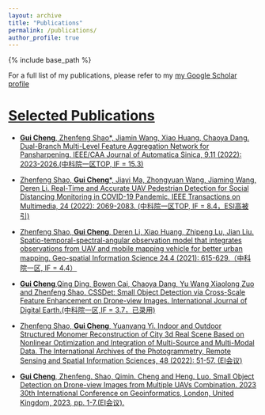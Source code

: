 ```yaml
---
layout: archive
title: "Publications"
permalink: /publications/
author_profile: true
---
```




{% include base_path %}

For a full list of my publications, please refer to my  <a href="{{site.author.googlescholar}}">my Google Scholar profile


Selected Publications
======


* **Gui Cheng**,  Zhenfeng Shao*, Jiamin Wang, Xiao Huang, Chaoya Dang. Dual-Branch Multi-Level Feature Aggregation Network for Pansharpening. IEEE/CAA Journal of Automatica Sinica, 9.11 (2022): 2023-2026.(中科院一区TOP, IF = 15.3)

* Zhenfeng Shao, **Gui Cheng***, Jiayi Ma, Zhongyuan Wang, Jiaming Wang, Deren Li. Real-Time and Accurate UAV Pedestrian Detection for Social Distancing Monitoring in COVID-19 Pandemic. IEEE Transactions on Multimedia, 24 (2022): 2069-2083. (中科院一区TOP, IF = 8.4，ESI高被引)

* Zhenfeng Shao, **Gui Cheng**, Deren Li, Xiao Huang, Zhipeng Lu, Jian Liu. Spatio-temporal-spectral-angular observation model that integrates observations from UAV and mobile mapping vehicle for better urban mapping. Geo-spatial Information Science 24.4 (2021): 615-629.（中科院一区, IF = 4.4）

* **Gui Cheng**,Qing Ding, Bowen Cai, Chaoya Dang, Yu Wang Xiaolong Zuo and Zhenfeng Shao. CSSDet: Small Object Detection via Cross-Scale Feature Enhancement on Drone-view Images. International Journal of Digital Earth.(中科院一区,IF = 3.7，已录用) 

* Zhenfeng Shao, **Gui Cheng**, Yuanyang Yi. Indoor and Outdoor Structured Monomer Reconstruction of City 3d Real Scene Based on Nonlinear Optimization and Integration of Multi-Source and Multi-Modal Data. The International Archives of the Photogrammetry, Remote Sensing and Spatial Information Sciences, 48 (2022): 51-57. (EI会议)

* **Gui Cheng**, Zhenfeng. Shao, Qimin. Cheng and Heng. Luo. Small Object Detection on Drone-view Images from Multiple UAVs Combination. 2023 30th International Conference on Geoinformatics, London, United Kingdom, 2023, pp. 1-7.(EI会议).




